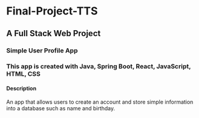 # Final-Project-TTS

## A Full Stack Web Project

### Simple User Profile App
### This app is created with Java, Spring Boot, React, JavaScript, HTML, CSS

#### Description
An app that allows users to create an account and store simple information into a database such as name and birthday.
